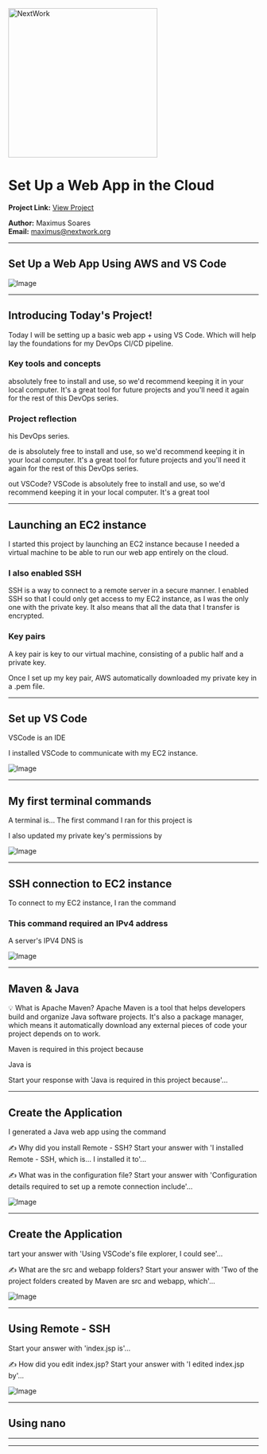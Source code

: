 <img src="https://cdn.prod.website-files.com/677c400686e724409a5a7409/6790ad949cf622dc8dcd9fe4_nextwork-logo-leather.svg" alt="NextWork" width="300" />

# Set Up a Web App in the Cloud

**Project Link:** [View Project](http://learn.nextwork.org/projects/aws-devops-vscode)

**Author:** Maximus Soares  
**Email:** maximus@nextwork.org

---

## Set Up a Web App Using AWS and VS Code

![Image](http://learn.nextwork.org/happy_maroon_jolly_red_currant/uploads/aws-devops-vscode_7a1de541)

---

## Introducing Today's Project!

Today I will be setting up a basic web app + using VS Code. Which will help lay the foundations for my DevOps CI/CD pipeline. 


### Key tools and concepts

 absolutely free to install and use, so we'd recommend keeping it in your local computer. It's a great tool for future projects and you'll need it again for the rest of this DevOps series.

### Project reflection

his DevOps series.

de is absolutely free to install and use, so we'd recommend keeping it in your local computer. It's a great tool for future projects and you'll need it again for the rest of this DevOps series.

out VSCode?
VSCode is absolutely free to install and use, so we'd recommend keeping it in your local computer. It's a great tool 

---

## Launching an EC2 instance

I started this project by launching an EC2 instance because I needed a virtual machine to be able to run our web app entirely on the cloud.

### I also enabled SSH

SSH is a way to connect to a remote server in a secure manner. I enabled SSH so that I could only get access to my EC2 instance, as I was the only one with the private key. It also means that all the data that I transfer is encrypted. 

### Key pairs

A key pair is key to our virtual machine, consisting of a public half and a private key. 

Once I set up my key pair, AWS automatically downloaded my private key in a .pem file.

---

## Set up VS Code

VSCode is an IDE


I installed VSCode to communicate with my EC2 instance.

![Image](http://learn.nextwork.org/happy_maroon_jolly_red_currant/uploads/aws-devops-vscode_53d05e68)

---

## My first terminal commands

A terminal is... The first command I ran for this project is

I also updated my private key's permissions by

![Image](http://learn.nextwork.org/happy_maroon_jolly_red_currant/uploads/aws-devops-vscode_9328ada1)

---

## SSH connection to EC2 instance

To connect to my EC2 instance, I ran the command

### This command required an IPv4 address

A server's IPV4 DNS is

![Image](http://learn.nextwork.org/happy_maroon_jolly_red_currant/uploads/aws-devops-vscode_e3069dca)

---

## Maven & Java

💡 What is Apache Maven?
Apache Maven is a tool that helps developers build and organize Java software projects. It's also a package manager, which means it automatically download any external pieces of code your project depends on to work.

Maven is required in this project because

Java is

Start your response with 'Java is required in this project because'...



---

## Create the Application

I generated a Java web app using the command

✍️ Why did you install Remote - SSH?
Start your answer with 'I installed Remote - SSH, which is... I installed it to'...



✍️ What was in the configuration file?
Start your answer with 'Configuration details required to set up a remote connection include'...



![Image](http://learn.nextwork.org/happy_maroon_jolly_red_currant/uploads/aws-devops-vscode_2939cf01)

---

## Create the Application

tart your answer with 'Using VSCode's file explorer, I could see'...

✍️ What are the src and webapp folders?
Start your answer with 'Two of the project folders created by Maven are src and webapp, which'...



![Image](http://learn.nextwork.org/happy_maroon_jolly_red_currant/uploads/aws-devops-vscode_45f91fd7)

---

## Using Remote - SSH

Start your answer with 'index.jsp is'...

✍️ How did you edit index.jsp?
Start your answer with 'I edited index.jsp by'...

![Image](http://learn.nextwork.org/happy_maroon_jolly_red_currant/uploads/aws-devops-vscode_7a1de541)

---

## Using nano

---

---
